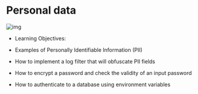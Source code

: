 # Personal data

<img src="https://s3.eu-west-3.amazonaws.com/hbtn.intranet/uploads/medias/2019/12/5c48d4f6d4dd8081eb48.png?X-Amz-Algorithm=AWS4-HMAC-SHA256&X-Amz-Credential=AKIA4MYA5JM5DUTZGMZG%2F20231002%2Feu-west-3%2Fs3%2Faws4_request&X-Amz-Date=20231002T222124Z&X-Amz-Expires=86400&X-Amz-SignedHeaders=host&X-Amz-Signature=71745a5155491f873f058abdd38cdfcda499777cd49efc0ecb469c0c79fb44f8" alt="img">

- Learning Objectives:

- Examples of Personally Identifiable Information (PII)
- How to implement a log filter that will obfuscate PII fields
- How to encrypt a password and check the validity of an input password
- How to authenticate to a database using environment variables
